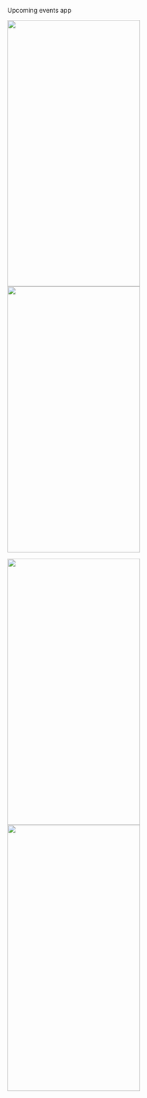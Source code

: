Upcoming events app

<p float="left">
<img src="https://user-images.githubusercontent.com/106092123/181080133-fe66bf32-7ff9-47f0-938c-e710ecab8f07.png" width="300" height="600" />
<img src="https://user-images.githubusercontent.com/106092123/181079982-5c15dc6a-534c-4355-8623-6655499e1ba9.png" width="300" height="600" />
</p>

<p float="left">
<img src="https://user-images.githubusercontent.com/106092123/181082181-9643be1c-07c8-456e-a3fb-9991120d29d6.png" width="300" height="600" />
<img src="https://user-images.githubusercontent.com/106092123/181080085-1d858b52-75e0-48af-9b0a-757bc7a34c11.png" width="300" height="600" />
</p>

